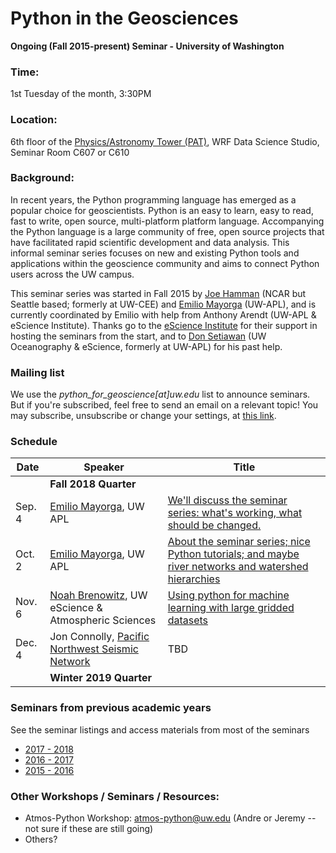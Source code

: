 Python in the Geosciences
====
**Ongoing (Fall 2015-present) Seminar - University of Washington**

### Time:

1st Tuesday of the month, 3:30PM

### Location:

6th floor of the [Physics/Astronomy Tower (PAT)](http://uw.edu/maps?pat), WRF Data Science Studio, Seminar Room C607 or C610

### Background:

In recent years, the Python programming language has emerged as a popular choice for geoscientists. Python is an easy to learn, easy to read, fast to write, open source, multi-platform platform language. Accompanying the Python language is a large community of free, open source projects that have facilitated rapid scientific development and data analysis. This informal seminar series focuses on new and existing Python tools and applications within the geoscience community and aims to connect Python users across the UW campus.

This seminar series was started in Fall 2015 by [Joe Hamman](https://github.com/jhamman/) (NCAR but Seattle based; formerly at UW-CEE) and [Emilio Mayorga](https://github.com/emiliom/) (UW-APL), and is currently coordinated by Emilio with help from Anthony Arendt (UW-APL & eScience Institute). Thanks go to the [eScience Institute](http://escience.washington.edu) for their support in hosting the seminars from the start, and to [Don Setiawan](https://github.com/lsetiawan/) (UW Oceanography & eScience, formerly at UW-APL) for his past help.

### Mailing list

We use the *python_for_geoscience[at]uw.edu* list to announce seminars. But if you're subscribed, feel free to send an email on a relevant topic! You may subscribe, unsubscribe or change your settings, at [this link](https://mailman1.u.washington.edu/mailman/listinfo/python_for_geoscience).

### Schedule

| Date | Speaker | Title |
| ------ | ---- | ---- |
| &nbsp; | **Fall 2018 Quarter** | &nbsp; |
| Sep. 4 | [Emilio Mayorga](https://github.com/emiliom), UW APL | [We'll discuss the seminar series: what's working, what should be changed.](https://github.com/uwescience/Python-for-geosciences/tree/master/20180904/) |
| Oct. 2 | [Emilio Mayorga](https://github.com/emiliom), UW APL | [About the seminar series; nice Python tutorials; and maybe river networks and watershed hierarchies](http://mailman11.u.washington.edu/pipermail/python_for_geoscience/2018-October/000042.html) |
| Nov. 6 | [Noah Brenowitz](http://www.noahbrenowitz.com/), UW eScience & Atmospheric Sciences | [Using python for machine learning with large gridded datasets](https://github.com/uwescience/Python-for-geosciences/tree/master/20181106/) |
| Dec. 4 | Jon Connolly, [Pacific Northwest Seismic Network](https://pnsn.org) | TBD |
| &nbsp; | **Winter 2019 Quarter** | &nbsp; |


### Seminars from previous academic years
See the seminar listings and access materials from most of the seminars
- [2017 - 2018](seminars_2017-2018.md)
- [2016 - 2017](seminars_2016-2017.md)
- [2015 - 2016](seminars_2015-2016.md)

### Other Workshops / Seminars / Resources:
- Atmos-Python Workshop: atmos-python@uw.edu (Andre or Jeremy -- not sure if these are still going)
- Others?
